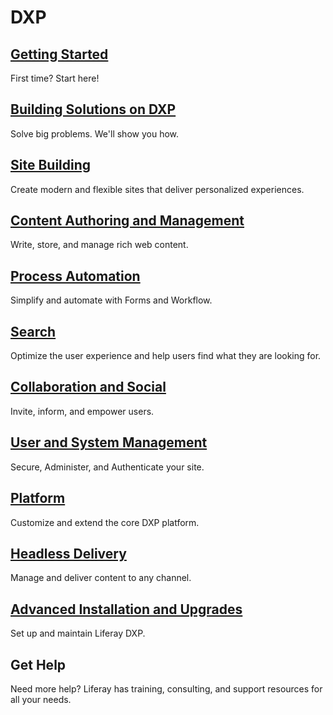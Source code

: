 # DXP

## [Getting Started](./getting-started/README.md)

First time? Start here!

## [Building Solutions on DXP](./building-solutions-on-dxp/README.md)

Solve big problems. We'll show you how.

## [Site Building](./site-building/README.md)

Create modern and flexible sites that deliver personalized experiences.

## [Content Authoring and Management](./content-authoring-and-management/README.md)

Write, store, and manage rich web content.

## [Process Automation](./process-automation/README.md)

Simplify and automate with Forms and Workflow.

## [Search](./search/README.md)

Optimize the user experience and help users find what they are looking for.

## [Collaboration and Social](./collaboration-and-social/README.md)

Invite, inform, and empower users.

## [User and System Management](./user-and-system-management/README.md)

Secure, Administer, and Authenticate your site.

## [Platform](./platform/README.md)

Customize and extend the core DXP platform.

## [Headless Delivery](./headless-delivery/README.md)

Manage and deliver content to any channel.

## [Advanced Installation and Upgrades](./advanced-installation-and-upgrades/README.md)

Set up and maintain Liferay DXP.

## Get Help

Need more help? Liferay has training, consulting, and support resources for all your needs.
